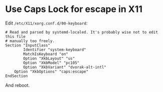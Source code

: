 # Use Caps Lock for escape in X11

Edit `/etc/X11/xorg.conf.d/00-keyboard`:

```
# Read and parsed by systemd-localed. It's probably wise not to edit this file
# manually too freely.
Section "InputClass"
        Identifier "system-keyboard"
        MatchIsKeyboard "on"
        Option "XkbLayout" "us"
        Option "XkbModel" "pc105"
        Option "XkbVariant" "dvorak-alt-intl"
	Option "XkbOptions" "caps:escape"
EndSection
```

And reboot.
